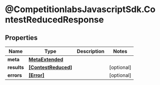 # @CompetitionlabsJavascriptSdk.ContestReducedResponse

## Properties

Name | Type | Description | Notes
------------ | ------------- | ------------- | -------------
**meta** | [**MetaExtended**](docs/MetaExtended.md) |  | 
**results** | [**[ContestReduced]**](docs/ContestReduced.md) |  | [optional] 
**errors** | [**[Error]**](docs/Error.md) |  | [optional] 


